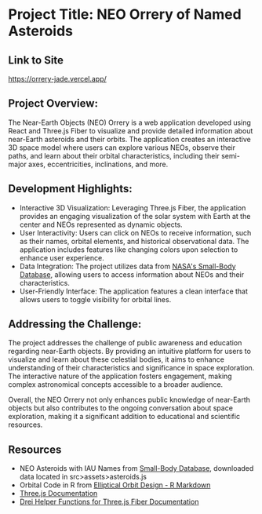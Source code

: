 # Project Title: NEO Orrery of Named Asteroids

## Link to Site
https://orrery-jade.vercel.app/ 

## Project Overview: 
The Near-Earth Objects (NEO) Orrery is a web application developed using React and Three.js Fiber to visualize and provide detailed information about near-Earth asteroids and their orbits. The application creates an interactive 3D space model where users can explore various NEOs, observe their paths, and learn about their orbital characteristics, including their semi-major axes, eccentricities, inclinations, and more.

## Development Highlights:
- Interactive 3D Visualization: Leveraging Three.js Fiber, the application provides an engaging visualization of the solar system with Earth at the center and NEOs represented as dynamic objects.
- User Interactivity: Users can click on NEOs to receive information, such as their names, orbital elements, and historical observational data. The application includes features like changing colors upon selection to enhance user experience.
- Data Integration: The project utilizes data from [NASA's Small-Body Database](https://ssd.jpl.nasa.gov/tools/sbdb_query.html), allowing users to access information about NEOs and their characteristics.
- User-Friendly Interface: The application features a clean interface that allows users to toggle visibility for orbital lines.

## Addressing the Challenge:
The project addresses the challenge of public awareness and education regarding near-Earth objects. By providing an intuitive platform for users to visualize and learn about these celestial bodies, it aims to enhance understanding of their characteristics and significance in space exploration. The interactive nature of the application fosters engagement, making complex astronomical concepts accessible to a broader audience.

Overall, the NEO Orrery not only enhances public knowledge of near-Earth objects but also contributes to the ongoing conversation about space exploration, making it a significant addition to educational and scientific resources.

## Resources
- NEO Asteroids with IAU Names from [Small-Body Database](https://ssd.jpl.nasa.gov/tools/sbdb_query.html), downloaded data located in src>assets>asteroids.js
- Orbital Code in R from [Elliptical Orbit Design - R Markdown](https://nasa.github.io/mission-viz/RMarkdown/Elliptical_Orbit_Design.html)
- [Three.js Documentation](https://threejs.org/)
- [Drei Helper Functions for Three.js Fiber Documentation](https://drei.docs.pmnd.rs/)